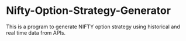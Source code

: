 # Nifty-Option-Strategy-Generator
This is a program to generate NIFTY option strategy using historical and real time data from APIs.
